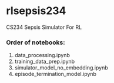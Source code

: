 # rlsepsis234
CS234 Sepsis Simulator For RL

### Order of notebooks:
1. data_processing.ipynb
2. training_data_prep.ipynb
3. simulator_model_no_embedding.ipynb
4. episode_termination_model.ipynb

